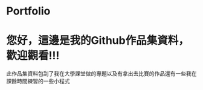 # Portfolio
<h1><b>您好，這邊是我的Github作品集資料，歡迎觀看!!!</b></h1>

<p>此作品集資料包刮了我在大學課堂做的專題以及有拿出去比賽的作品還有一些我在課餘時間練習的一些小程式</p>

<a href=""></a>

